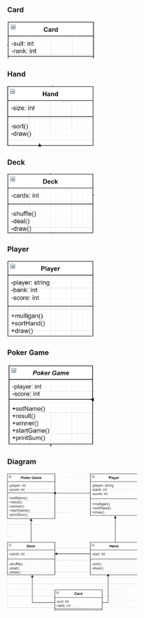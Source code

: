 ### Card
<img src=https://github.com/kmcx31/2143-OOP-McNeil/blob/master/Assignments/H04/Card.png width="200">

### Hand
<img src="https://github.com/kmcx31/2143-OOP-McNeil/blob/master/Assignments/H04/Hand.png" width="200">

### Deck
<img src="https://github.com/kmcx31/2143-OOP-McNeil/blob/master/Assignments/H04/Deck.png" width="200">

### Player
<img src="https://github.com/kmcx31/2143-OOP-McNeil/blob/master/Assignments/H04/Player.png" width="200">

### Poker Game
<img src="https://github.com/kmcx31/2143-OOP-McNeil/blob/master/Assignments/H04/PokerGame.png" width="200">

### Diagram
<img src="https://github.com/kmcx31/2143-OOP-McNeil/blob/master/Assignments/H04/Diagram.png" width="300">
